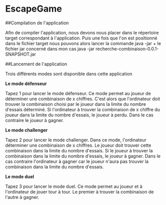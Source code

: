 # EscapeGame
##Compilation de l'application 

Afin de compiler l'application, nous devons nous placer dans le répertoire target correspondant à l'application. Puis une fois que l'on est positionné dans le fichier target nous pouvons alors lancer la commande java -jar + le fichier jar concerné dans mon cas java -jar recherche-combinaison-0.0.1-SNAPSHOT.jar

##Lancement de l'application 
 
Trois différents modes sont disponible dans cette application 

**Le mode défenseur**

Tapez 1 pour lancer le mode défenseur. Ce mode permet au joueur de déterminer une combinaison de x chiffres. C'est alors que l'ordinateur doit trouver la combinaison choisi par le joueur dans la limite du nombre d'essais déterminé. 
Si l'ordinateur à trouver la combinaison de x chiffre du joueur dans la limite du nombre d'essais, le joueur à perdu. Dans le cas contraire le joueur à gagner.

**Le mode challenger**

Tapez 2 pour lancer le mode challenger. Dans ce mode, l'ordinateur déterminer une combinaison de x chiffres. Le joueur doit trouver cette combinaison dans la limite du nombre d'essais. 
Si le joueur à trouver la combinaison dans la limite du nombre d'essais, le joueur à gagner. Dans le cas contraire l'ordinateur à gagner car le joueur n'aura pas trouver la combinaison dans la limite du nombre d'essais.

**Le mode duel**

Tapez 3 pour lancer le mode duel. Ce mode permet au joueur et à l'ordinateur de jouer tour à tour. Le premier à trouver la combinaison de l'autre à gagner.
